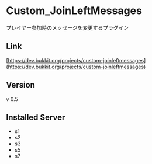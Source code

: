 # Custom_JoinLeftMessages
プレイヤー参加時のメッセージを変更するプラグイン

## Link
[https://dev.bukkit.org/projects/custom-joinleftmessages](https://dev.bukkit.org/projects/custom-joinleftmessages)

## Version
v 0.5

## Installed Server
- s1
- s2
- s3
- s5
- s7
